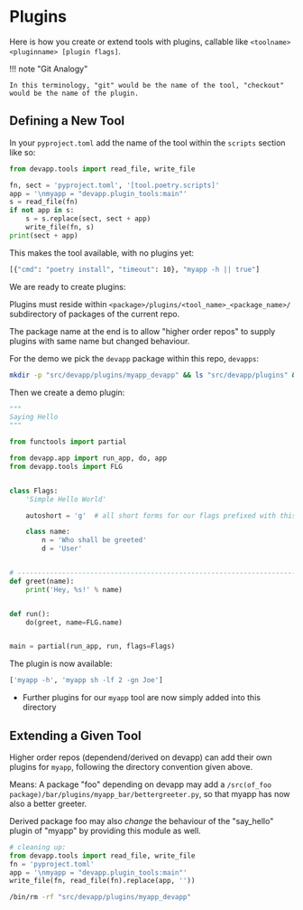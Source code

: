 # Plugins

Here is how you create or extend tools with plugins, callable like `<toolname> <pluginname> [plugin flags]`.

!!! note "Git Analogy"

    In this terminology, "git" would be the name of the tool, "checkout" would be the name of the plugin.




## Defining a **New** Tool

In your `pyproject.toml` add the name of the tool within the `scripts` section like so:

```python lp hide_cmd=True mode=python
from devapp.tools import read_file, write_file

fn, sect = 'pyproject.toml', '[tool.poetry.scripts]'
app = '\nmyapp = "devapp.plugin_tools:main"'
s = read_file(fn)
if not app in s:
    s = s.replace(sect, sect + app)
    write_file(fn, s)
print(sect + app)
```

This makes the tool available, with no plugins yet:

```bash lp fmt=xt_flat
[{"cmd": "poetry install", "timeout": 10}, "myapp -h || true"]
```

We are ready to create plugins:

Plugins must reside within `<package>/plugins/<tool_name>_<package_name>/` subdirectory of packages of the current repo. 

The package name at the end is to allow "higher order repos" to supply plugins with same name but changed behaviour.

For the demo we pick the `devapp` package within this repo, `devapps`:

```bash lp fmt=xt_flat asserts="myapp_devapp"
mkdir -p "src/devapp/plugins/myapp_devapp" && ls "src/devapp/plugins" && pwd
```

Then we create a demo plugin:

```python lp fn=src/devapp/plugins/myapp_devapp/say_hello.py mode=make_file
"""
Saying Hello
"""

from functools import partial

from devapp.app import run_app, do, app
from devapp.tools import FLG


class Flags:
    'Simple Hello World'

    autoshort = 'g'  # all short forms for our flags prefixed with this

    class name:
        n = 'Who shall be greeted'
        d = 'User'


# --------------------------------------------------------------------------- app
def greet(name):
    print('Hey, %s!' % name)


def run():
    do(greet, name=FLG.name)


main = partial(run_app, run, flags=Flags)
```
 
The plugin is now available:

```bash lp fmt=xt_flat asserts="Hey, Joe"
['myapp -h', 'myapp sh -lf 2 -gn Joe']
```


- Further plugins for our `myapp` tool are now simply added into this directory

## Extending a Given Tool

Higher order repos (dependend/derived on devapp) can add their own plugins for `myapp`, following
the directory convention given above.

Means: A package "foo" depending on devapp may add a `/src(of_foo
package)/bar/plugins/myapp_bar/bettergreeter.py`, so that myapp has now also a better greeter.

Derived package foo may also *change* the behaviour of the "say_hello" plugin of "myapp" by
providing this module as well.



```python lp silent=True mode=python
# cleaning up: 
from devapp.tools import read_file, write_file
fn = 'pyproject.toml'
app = '\nmyapp = "devapp.plugin_tools:main"'
write_file(fn, read_file(fn).replace(app, ''))
```


```bash lp  silent=True
/bin/rm -rf "src/devapp/plugins/myapp_devapp"
```










